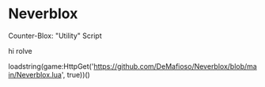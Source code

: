 # Neverblox
Counter-Blox: "Utility" Script

hi rolve

loadstring(game:HttpGet('https://github.com/DeMafioso/Neverblox/blob/main/Neverblox.lua', true))()

